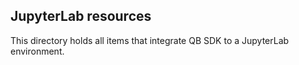 ## JupyterLab resources
This directory holds all items that integrate QB SDK to a JupyterLab environment.